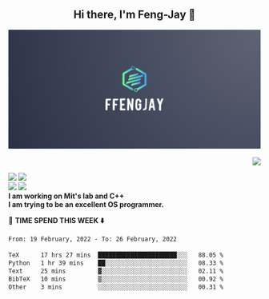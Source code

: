 <h2 align="center"> Hi there, I'm Feng-Jay 👋 </h2>  

![](https://github.com/Feng-Jay/DataStruct/blob/master/Image/1.png)  

<img align="right" src="https://github-readme-stats.vercel.app/api?username=Feng-Jay&show_icons=true&icon_color=CE1D2D&text_color=718096&bg_color=ffffff&hide_title=true" />


&emsp;

![](https://visitor-badge.glitch.me/badge?page_id=Feng-Jay.readme)
![](https://img.shields.io/badge/Concentrate-Cpp-blue)  
![](https://img.shields.io/badge/Rust-primer-orange)
![](https://img.shields.io/badge/Target-OS-9cf)  
**I am working on Mit's lab and C++**  
**I am trying to be an excellent OS programmer.**  


📘 **TIME SPEND THIS WEEK ⬇️**
<!--START_SECTION:waka-->
```text
From: 19 February, 2022 - To: 26 February, 2022

TeX      17 hrs 27 mins  ██████████████████████░░░   88.05 % 
Python   1 hr 39 mins    ██░░░░░░░░░░░░░░░░░░░░░░░   08.33 % 
Text     25 mins         ▓░░░░░░░░░░░░░░░░░░░░░░░░   02.11 % 
BibTeX   10 mins         ▒░░░░░░░░░░░░░░░░░░░░░░░░   00.92 % 
Other    3 mins          ░░░░░░░░░░░░░░░░░░░░░░░░░   00.31 % 
```
<!--END_SECTION:waka-->
